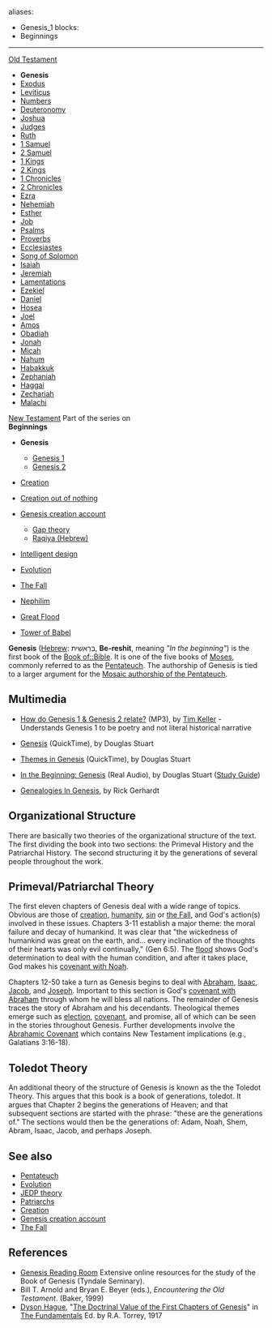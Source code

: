 aliases:
- Genesis_1
blocks:
- Beginnings
---
[Old Testament](Old_Testament "Old Testament")
-   **Genesis**
-   [Exodus](Book_of_Exodus "Book of Exodus")
-   [Leviticus](Leviticus "Leviticus")
-   [Numbers](Book_of_Numbers "Book of Numbers")
-   [Deuteronomy](Deuteronomy "Deuteronomy")
-   [Joshua](Book_of_Joshua "Book of Joshua")
-   [Judges](Book_of_Judges "Book of Judges")
-   [Ruth](Book_of_Ruth "Book of Ruth")
-   [1 Samuel](Books_of_Samuel "Books of Samuel")
-   [2 Samuel](Books_of_Samuel "Books of Samuel")
-   [1 Kings](Books_of_Kings "Books of Kings")
-   [2 Kings](Books_of_Kings "Books of Kings")
-   [1 Chronicles](Books_of_Chronicles "Books of Chronicles")
-   [2 Chronicles](Books_of_Chronicles "Books of Chronicles")
-   [Ezra](Book_of_Ezra "Book of Ezra")
-   [Nehemiah](Book_of_Nehemiah "Book of Nehemiah")
-   [Esther](Book_of_Esther "Book of Esther")
-   [Job](Book_of_Job "Book of Job")
-   [Psalms](Book_of_Psalms "Book of Psalms")
-   [Proverbs](Book_of_Proverbs "Book of Proverbs")
-   [Ecclesiastes](Ecclesiastes "Ecclesiastes")
-   [Song of Solomon](Song_of_Solomon "Song of Solomon")
-   [Isaiah](Book_of_Isaiah "Book of Isaiah")
-   [Jeremiah](Book_of_Jeremiah "Book of Jeremiah")
-   [Lamentations](Book_of_Lamentations "Book of Lamentations")
-   [Ezekiel](Book_of_Ezekiel "Book of Ezekiel")
-   [Daniel](Book_of_Daniel "Book of Daniel")
-   [Hosea](Book_of_Hosea "Book of Hosea")
-   [Joel](Book_of_Joel "Book of Joel")
-   [Amos](Book_of_Amos "Book of Amos")
-   [Obadiah](Book_of_Obadiah "Book of Obadiah")
-   [Jonah](Book_of_Jonah "Book of Jonah")
-   [Micah](Book_of_Micah "Book of Micah")
-   [Nahum](Book_of_Nahum "Book of Nahum")
-   [Habakkuk](Book_of_Habakkuk "Book of Habakkuk")
-   [Zephaniah](Book_of_Zephaniah "Book of Zephaniah")
-   [Haggai](Book_of_Haggai "Book of Haggai")
-   [Zechariah](Book_of_Zechariah "Book of Zechariah")
-   [Malachi](Book_of_Malachi "Book of Malachi")

[New Testament](New_Testament "New Testament")
Part of the series on  
**Beginnings**
-   **Genesis**
    -   [Genesis 1](Genesis_1 "Genesis 1")
    -   [Genesis 2](Genesis_2 "Genesis 2")

-   [Creation](Creation "Creation")
-   [Creation out of nothing](Creation_out_of_nothing "Creation out of nothing")
-   [Genesis creation account](Genesis_creation_account "Genesis creation account")
    -   [Gap theory](Gap_theory "Gap theory")
    -   [Raqiya (Hebrew)](Raqiya_(Hebrew) "Raqiya (Hebrew)")

-   [Intelligent design](Intelligent_design "Intelligent design")
-   [Evolution](Evolution "Evolution")
-   [The Fall](The_Fall "The Fall")
-   [Nephilim](Nephilim "Nephilim")
-   [Great Flood](Great_Flood "Great Flood")
-   [Tower of Babel](Tower_of_Babel "Tower of Babel")

**Genesis** ([Hebrew](Hebrew "Hebrew"): בְּרֵאשִׁית, **Be-reshit**,
meaning *"In the beginning"*) is the first book of the
[Book of::Bible](http://www.theopedia.com/index.php?title=Book_of::Bible&action=edit&redlink=1 "Book of::Bible (page does not exist)").
It is one of the five books of [Moses](Moses "Moses"), commonly
referred to as the [Pentateuch](Pentateuch "Pentateuch"). The
authorship of Genesis is tied to a larger argument for the
[Mosaic authorship of the Pentateuch](Mosaic_authorship_of_the_Pentateuch "Mosaic authorship of the Pentateuch").

## Multimedia

-   [How do Genesis 1 & Genesis 2 relate?](http://www.streamload.com/rpcsermons/QandA/How%20do%20Genesis%201%20and%20Genesis%202%20relate.mp3)
    (MP3), by [Tim Keller](Tim_Keller "Tim Keller") - Understands
    Genesis 1 to be poetry and not literal historical narrative
-   [Genesis](http://biblicaltraining.org/audio/OT500/ots_01.mov)
    (QuickTime), by Douglas Stuart
-   [Themes in Genesis](http://biblicaltraining.org/audio/OT500/ots_01b.mov)
    (QuickTime), by Douglas Stuart
-   [In the Beginning: Genesis](http://www.gordonconwell.edu/audio/lec1.ram)
    (Real Audio), by Douglas Stuart
    ([Study Guide](http://www.gordonconwell.edu/ockenga/dimensions/ot1/pdf/ot1_01.pdf))

-   [Genealogies In Genesis](http://vimeo.com/14202252), by Rick
    Gerhardt

## Organizational Structure

There are basically two theories of the organizational structure of
the text. The first dividing the book into two sections: the
Primeval History and the Patriarchal History. The second
structuring it by the generations of several people throughout the
work.

## Primeval/Patriarchal Theory

The first eleven chapters of Genesis deal with a wide range of
topics. Obvious are those of [creation](Creation "Creation"),
[humanity](Humanity "Humanity"), [sin](Sin "Sin") or
[the Fall](The_Fall "The Fall"), and God's action(s) involved in
these issues. Chapters 3-11 establish a major theme: the moral
failure and decay of humankind. It was clear that "the wickedness
of humankind was great on the earth, and... every inclination of
the thoughts of their hearts was only evil continually," (Gen 6:5).
The
[flood](index.php?title=Flood&action=edit&redlink=1 "Flood (page does not exist)")
shows God's determination to deal with the human condition, and
after it takes place, God makes his
[covenant with Noah](Noahic_Covenant "Noahic Covenant").

Chapters 12-50 take a turn as Genesis begins to deal with
[Abraham](Abraham "Abraham"),
[Isaac](index.php?title=Isaac&action=edit&redlink=1 "Isaac (page does not exist)"),
[Jacob](Jacob "Jacob"), and [Joseph](Joseph "Joseph"). Important to
this section is God's
[covenant with Abraham](Abrahamic_Covenant "Abrahamic Covenant")
through whom he will bless all nations. The remainder of Genesis
traces the story of Abraham and his decendants. Theological themes
emerge such as [election](Election "Election"),
[covenant](Covenant "Covenant"), and promise, all of which can be
seen in the stories throughout Genesis. Further developments
involve the
[Abrahamic Covenant](Abrahamic_Covenant "Abrahamic Covenant") which
contains New Testament implications (e.g., Galatians 3:16-18).

## Toledot Theory

An additional theory of the structure of Genesis is known as the
the Toledot Theory. This argues that this book is a book of
generations, toledot. It argues that Chapter 2 begins the
generations of Heaven; and that subsequent sections are started
with the phrase: "these are the generations of." The sections would
then be the generations of: Adam, Noah, Shem, Abram, Isaac, Jacob,
and perhaps Joseph.

## See also

-   [Pentateuch](Pentateuch "Pentateuch")
-   [Evolution](Evolution "Evolution")
-   [JEDP theory](JEDP_theory "JEDP theory")
-   [Patriarchs](index.php?title=Patriarchs&action=edit&redlink=1 "Patriarchs (page does not exist)")
-   [Creation](Creation "Creation")
-   [Genesis creation account](Genesis_creation_account "Genesis creation account")
-   [The Fall](The_Fall "The Fall")

## References

-   [Genesis Reading Room](http://www.tyndale.ca/seminary/mtsmodular/reading-rooms/oldt/genesis)
    Extensive online resources for the study of the Book of Genesis
    (Tyndale Seminary).
-   Bill T. Arnold and Bryan E. Beyer (eds.),
    *Encountering the Old Testament*. (Baker, 1999)
-   [Dyson Hague](Dyson_Hague "Dyson Hague"),
    "[The Doctrinal Value of the First Chapters of Genesis](http://www.blueletterbible.org/Comm/fundamentals/14.html)"
    in [The Fundamentals](The_Fundamentals "The Fundamentals") Ed. by
    R.A. Torrey, 1917